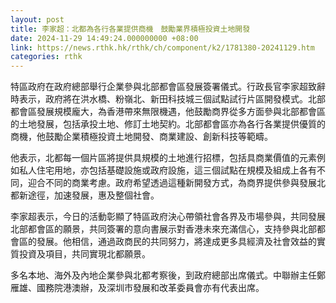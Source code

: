 ```yaml
---
layout: post
title: 李家超：北都為各行各業提供商機　鼓勵業界積極投資土地開發
date: 2024-11-29 14:49:24.000000000 +08:00
link: https://news.rthk.hk/rthk/ch/component/k2/1781380-20241129.htm
categories: rthk
---
```


特區政府在政府總部舉行企業參與北部都會區發展簽署儀式。行政長官李家超致辭時表示，政府將在洪水橋、粉嶺北、新田科技城三個試點試行片區開發模式。北部都會區發展規模龐大，為香港帶來無限機遇，他鼓勵商界從多方面參與北部都會區的土地發展，包括承投土地、修訂土地契約。北部都會區亦為各行各業提供優質的商機，他鼓勵企業積極投資土地開發、商業建設、創新科技等範疇。

他表示，北都每一個片區將提供具規模的土地進行招標，包括具商業價值的元素例如私人住宅用地，亦包括基礎設施或政府設施，這三個試點在規模及組成上各有不同，迎合不同的商業考慮。政府希望透過這種新開發方式，為商界提供參與發展北都新途徑，加速發展，惠及整個社會。

李家超表示，今日的活動彰顯了特區政府決心帶領社會各界及市場參與，共同發展北部都會區的願景，共同簽署的意向書展示對香港未來充滿信心，支持參與北部都會區的發展。他相信，通過政商民的共同努力，將達成更多具經濟及社會效益的實質投資及項目，共同實現北都願景。

多名本地、海外及內地企業參與北都考察後，到政府總部出席儀式。中聯辦主任鄭雁雄、國務院港澳辦，及深圳市發展和改革委員會亦有代表出席。
